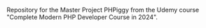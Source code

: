 Repository for the Master Project PHPiggy from the Udemy course "Complete Modern PHP Developer Course in 2024".

